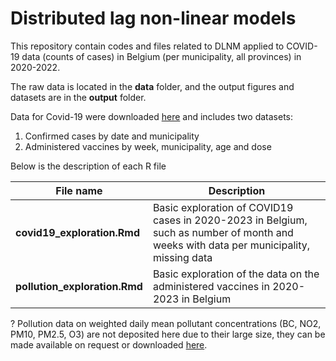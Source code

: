 # Distributed lag non-linear models

This repository contain codes and files related to DLNM applied to COVID-19 data (counts of cases) in Belgium (per municipality, all provinces) in 2020-2022.

The raw data is located in the **data** folder, and the output figures and datasets are in the **output** folder.

Data for Covid-19 were downloaded [here](https://epistat.sciensano.be/covid/) and includes two datasets:

1) Confirmed cases by date and municipality
2) Administered vaccines by week, municipality, age and dose


Below is the description of each R file

| File name  | Description |
| ------------- | ------------- |
|  **covid19_exploration.Rmd** | Basic exploration of COVID19 cases in 2020-2023 in Belgium, such as number of month and weeks with data per municipality, missing data  |
| **pollution_exploration.Rmd** | Basic  exploration of the data on the administered vaccines in 2020-2023 in Belgium  |

? Pollution data on weighted daily mean pollutant concentrations (BC, NO2, PM10, PM2.5, O3)  are not deposited here due to their large size, they can be made available on request or downloaded [here](http://ftp.irceline.be/rio4x4/gemeente/).
